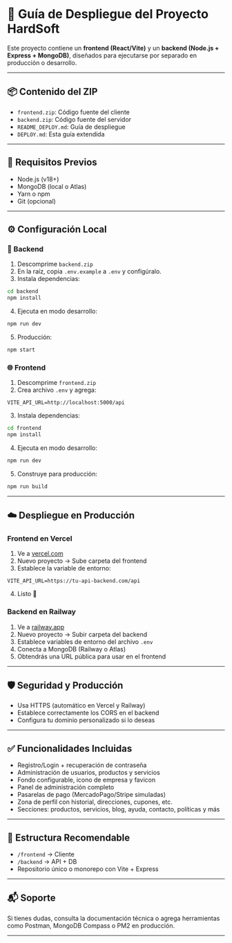 
# 🚀 Guía de Despliegue del Proyecto HardSoft

Este proyecto contiene un **frontend (React/Vite)** y un **backend (Node.js + Express + MongoDB)**, diseñados para ejecutarse por separado en producción o desarrollo.

---

## 📦 Contenido del ZIP
- `frontend.zip`: Código fuente del cliente
- `backend.zip`: Código fuente del servidor
- `README_DEPLOY.md`: Guía de despliegue
- `DEPLOY.md`: Esta guía extendida

---

## 🧪 Requisitos Previos
- Node.js (v18+)
- MongoDB (local o Atlas)
- Yarn o npm
- Git (opcional)
---

## ⚙️ Configuración Local

### 🔧 Backend

1. Descomprime `backend.zip`
2. En la raíz, copia `.env.example` a `.env` y configúralo.
3. Instala dependencias:
```bash
cd backend
npm install
```
4. Ejecuta en modo desarrollo:
```bash
npm run dev
```
5. Producción:
```bash
npm start
```

### 🌐 Frontend

1. Descomprime `frontend.zip`
2. Crea archivo `.env` y agrega:
```
VITE_API_URL=http://localhost:5000/api
```
3. Instala dependencias:
```bash
cd frontend
npm install
```
4. Ejecuta en modo desarrollo:
```bash
npm run dev
```
5. Construye para producción:
```bash
npm run build
```

---

## ☁️ Despliegue en Producción

### Frontend en Vercel

1. Ve a [vercel.com](https://vercel.com)
2. Nuevo proyecto → Sube carpeta del frontend
3. Establece la variable de entorno:
```
VITE_API_URL=https://tu-api-backend.com/api
```
4. Listo 🎉

### Backend en Railway

1. Ve a [railway.app](https://railway.app)
2. Nuevo proyecto → Subir carpeta del backend
3. Establece variables de entorno del archivo `.env`
4. Conecta a MongoDB (Railway o Atlas)
5. Obtendrás una URL pública para usar en el frontend

---

## 🛡️ Seguridad y Producción

- Usa HTTPS (automático en Vercel y Railway)
- Establece correctamente los CORS en el backend
- Configura tu dominio personalizado si lo deseas

---

## ✅ Funcionalidades Incluidas

- Registro/Login + recuperación de contraseña
- Administración de usuarios, productos y servicios
- Fondo configurable, icono de empresa y favicon
- Panel de administración completo
- Pasarelas de pago (MercadoPago/Stripe simuladas)
- Zona de perfil con historial, direcciones, cupones, etc.
- Secciones: productos, servicios, blog, ayuda, contacto, políticas y más

---

## 📂 Estructura Recomendable

- `/frontend` → Cliente
- `/backend` → API + DB
- Repositorio único o monorepo con Vite + Express

---

## 📬 Soporte

Si tienes dudas, consulta la documentación técnica o agrega herramientas como Postman, MongoDB Compass o PM2 en producción.

---

